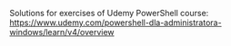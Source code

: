 Solutions for exercises of Udemy PowerShell course:
https://www.udemy.com/powershell-dla-administratora-windows/learn/v4/overview

